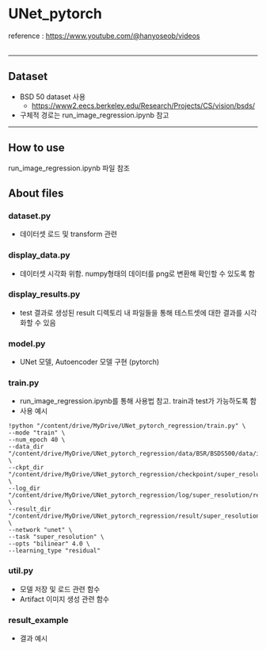 # UNet_pytorch
reference
: https://www.youtube.com/@hanyoseob/videos  
</br>



---
## Dataset
- BSD 50 dataset 사용
  - https://www2.eecs.berkeley.edu/Research/Projects/CS/vision/bsds/
- 구체적 경로는 run_image_regression.ipynb 참고
---

## How to use
run_image_regression.ipynb 파일 참조

## About files
### dataset.py
- 데이터셋 로드 및 transform 관련 

### display_data.py
- 데이터셋 시각화 위함. numpy형태의 데이터를 png로 변환해 확인할 수 있도록 함

### display_results.py
- test 결과로 생성된 result 디렉토리 내 파일들을 통해 테스트셋에 대한 결과를 시각화할 수 있음

### model.py
- UNet 모델, Autoencoder 모델 구현 (pytorch)

### train.py
- run_image_regression.ipynb를 통해 사용법 참고. train과 test가 가능하도록 함
- 사용 예시
```
!python "/content/drive/MyDrive/UNet_pytorch_regression/train.py" \
--mode "train" \
--num_epoch 40 \
--data_dir "/content/drive/MyDrive/UNet_pytorch_regression/data/BSR/BSDS500/data/images" \
--ckpt_dir "/content/drive/MyDrive/UNet_pytorch_regression/checkpoint/super_resolution/residual" \
--log_dir "/content/drive/MyDrive/UNet_pytorch_regression/log/super_resolution/residual" \
--result_dir "/content/drive/MyDrive/UNet_pytorch_regression/result/super_resolution/residual" \
--network "unet" \
--task "super_resolution" \
--opts "bilinear" 4.0 \
--learning_type "residual"
```

### util.py
- 모델 저장 및 로드 관련 함수
- Artifact 이미지 생성 관련 함수

### result_example
- 결과 예시
